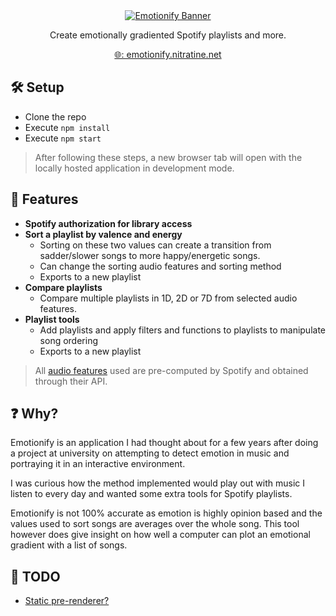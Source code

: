 <div style="text-align: center">
    <a href="https://emotionify.nitratine.net/"><img src="https://nitratine.net/post-assets/emotionify/emotionify-banner.png" alt="Emotionify Banner" style="background: white;"></a>
</div>
<p align="center">Create emotionally gradiented Spotify playlists and more.</p>
<p align="center"><a href="https://emotionify.nitratine.net/">🌐: emotionify.nitratine.net</a></p>


## 🛠️ Setup
- Clone the repo
- Execute `npm install`
- Execute `npm start`

> After following these steps, a new browser tab will open with the locally hosted application in development mode.

## 📝 Features
- **Spotify authorization for library access**
- **Sort a playlist by valence and energy**
	- Sorting on these two values can create a transition from sadder/slower songs to more happy/energetic songs.
	- Can change the sorting audio features and sorting method
	- Exports to a new playlist
- **Compare playlists**
	- Compare multiple playlists in 1D, 2D or 7D from selected audio features.
- **Playlist tools**
	- Add playlists and apply filters and functions to playlists to manipulate song ordering
	- Exports to a new playlist

> All [audio features]([https://developer.spotify.com/documentation/web-api/reference/tracks/get-audio-features/](https://developer.spotify.com/documentation/web-api/reference/tracks/get-audio-features/)) used are pre-computed by Spotify and obtained through their API.

## ❓ Why?
Emotionify is an application I had thought about for a few years after doing a project at university on attempting to detect emotion in music and portraying it in an interactive environment.

I was curious how the method implemented would play out with music I listen to every day and wanted some extra tools for Spotify playlists.

Emotionify is not 100% accurate as emotion is highly opinion based and the values used to sort songs are averages over the whole song. This tool however does give insight on how well a computer can plot an emotional gradient with a list of songs.


## 🚧 TODO
- [Static pre-renderer?](https://github.com/geelen/react-snapshot)
